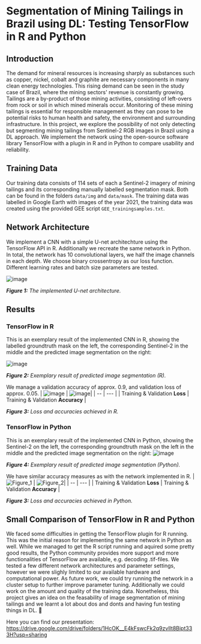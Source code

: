 # Segmentation of Mining Tailings in Brazil using DL: Testing TensorFlow in R and Python

## Introduction
The demand for mineral resources is increasing sharply as substances such as copper, nickel, cobalt and graphite are necessary components in many clean energy technologies. This rising demand can be seen in the study case of Brazil, where the mining sectors' revenue is constantly growing. Tailings are a by-product of those mining activities, consisting of left-overs from rock or soil in which mined minerals occur. Monitoring of these mining tailings is essential for responsible management as they can pose to be potential risks to human health and safety, the environment and surrounding infrastructure. In this project, we explore the possibility of not only detecting but segmenting mining tailings from Sentinel-2 RGB images in Brazil using a DL approach. We implement the network using the open-source software library TensorFlow with a plugin in R and in Python to compare usability and reliability.

## Training Data
Our training data consists of 114 sets of each a Sentinel-2 imagery of mining tailings and its corresponding manually labelled segmentation mask. Both can be found in the folders `data/img` and `data/mask`. The training data was labelled in Google Earth with images of the year 2021, the training data was created using the provided GEE script `GEE_trainingsamples.txt`.

## Network Architecture
We implement a CNN with a simple U-net architechture using the TensorFlow API in R. Additionally we recreate the same network in Python. In total, the network has 10 convolutional layers, we half the image channels in each depth. We choose binary crossentropy as our loss function. Different learning rates and batch size parameters are tested.

![image](https://github.com/IsasGithub/tailings_seg/assets/116874799/ddcaa1cb-099e-4337-b815-670bb21d8cf7)

***Figure 1:** The implemented U-net architecture.* 

## Results
### TensorFlow in R
This is an exemplary result of the implemented CNN in R, showing the labelled groundtruth mask on the left, the corresponding Sentinel-2 in the middle and the predicted image segmentation on the right:

![image](https://github.com/IsasGithub/tailings_seg/assets/116874799/61203401-1569-4567-b1f8-b65bc255aad7)

***Figure 2:** Exemplary result of predicted image segmentation (R).* 


We manage a validation accuracy of approx. 0.9, and validation loss of approx. 0.05.
| ![image](https://github.com/IsasGithub/tailings_seg/assets/116874799/44087c93-9035-4088-89ca-1c5baac0bd45) | ![image](https://github.com/IsasGithub/tailings_seg/assets/116874799/af773968-6810-435a-944f-dbf1d91ffa77)|
| -- | --- |
| Training & Validation **Loss** | Training & Validation **Accuracy** |

***Figure 3:** Loss and accuracies achieved in R.* 

### TensorFlow in Python
This is an exemplary result of the implemented CNN in Python, showing the Sentinel-2 on the left, the corresponding groundtruth mask on the left in the middle and the predicted image segmentation on the right:
![image](https://github.com/IsasGithub/tailings_seg/assets/116874799/10aea9be-8358-4474-9374-80a2d06cb417)

***Figure 4:** Exemplary result of predicted image segmentation (Python).* 


We have similar accuracy measures as with the network implemented in R.
| ![Figure_1](https://github.com/IsasGithub/tailings_seg/assets/116874799/00fbadb2-acac-43af-8b3a-ba31f2a05bfe) | ![Figure_2](https://github.com/IsasGithub/tailings_seg/assets/116874799/68ca701f-c512-4eb2-9a89-cee85e4a576a)|
| -- | --- |
| Training & Validation **Loss** | Training & Validation **Accuracy** |

***Figure 3:** Loss and accuracies achieved in Python.* 

## Small Comparison of TensorFlow in R and Python
We faced some difficulties in getting the TensorFlow plugin for R running. This was the initial reason for implementing the same network in Python as well. While we managed to get the R script running and aquired some pretty good results, the Python community provides more support and more functionalities of TensorFlow are available, e.g. decoding .tif-files. We tested a few different network architectures and parameter settings, however we were slighly limited to our available hardware and computational power. As future work, we could try running the network in a cluster setup to further improve parameter tuning. Additionally we could work on the amount and quality of the training data. Nonetheless, this project gives an idea on the feasability of image segmentation of mining tailings and we learnt a lot about dos and donts and having fun testing things in DL. 🐘


Here you can find our presentation: 
https://drive.google.com/drive/folders/1HcOK__E4kFswcFk2q9zvlIt8Bipt333H?usp=sharing
